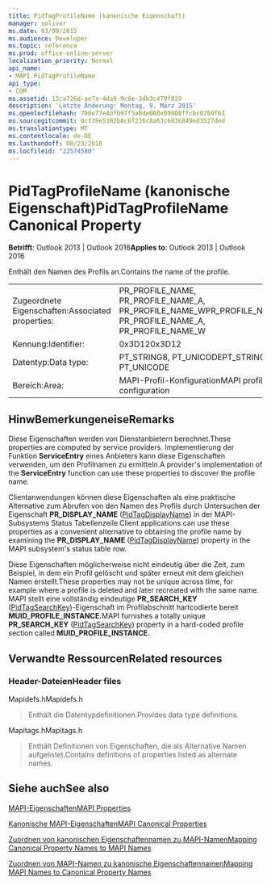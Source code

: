 ```yaml
---
title: PidTagProfileName (kanonische Eigenschaft)
manager: soliver
ms.date: 03/09/2015
ms.audience: Developer
ms.topic: reference
ms.prod: office-online-server
localization_priority: Normal
api_name:
- MAPI.PidTagProfileName
api_type:
- COM
ms.assetid: 13ca726d-ae7a-4da9-9c8e-3db3c479f839
description: 'Letzte Änderung: Montag, 9. März 2015'
ms.openlocfilehash: 708e77e4df097f5a0de008e09808ffcbc0289f61
ms.sourcegitcommit: 0cf39e5382b8c6f236c8a63c6036849ed3527ded
ms.translationtype: MT
ms.contentlocale: de-DE
ms.lasthandoff: 08/23/2018
ms.locfileid: "22574580"
---
```

# <a name="pidtagprofilename-canonical-property"></a><span data-ttu-id="f2a06-103">PidTagProfileName (kanonische Eigenschaft)</span><span class="sxs-lookup"><span data-stu-id="f2a06-103">PidTagProfileName Canonical Property</span></span>

  
  
<span data-ttu-id="f2a06-104">**Betrifft**: Outlook 2013 | Outlook 2016</span><span class="sxs-lookup"><span data-stu-id="f2a06-104">**Applies to**: Outlook 2013 | Outlook 2016</span></span> 
  
<span data-ttu-id="f2a06-105">Enthält den Namen des Profils an.</span><span class="sxs-lookup"><span data-stu-id="f2a06-105">Contains the name of the profile.</span></span>
  
|||
|:-----|:-----|
|<span data-ttu-id="f2a06-106">Zugeordnete Eigenschaften:</span><span class="sxs-lookup"><span data-stu-id="f2a06-106">Associated properties:</span></span>  <br/> |<span data-ttu-id="f2a06-107">PR_PROFILE_NAME, PR_PROFILE_NAME_A, PR_PROFILE_NAME_W</span><span class="sxs-lookup"><span data-stu-id="f2a06-107">PR_PROFILE_NAME, PR_PROFILE_NAME_A, PR_PROFILE_NAME_W</span></span>  <br/> |
|<span data-ttu-id="f2a06-108">Kennung:</span><span class="sxs-lookup"><span data-stu-id="f2a06-108">Identifier:</span></span>  <br/> |<span data-ttu-id="f2a06-109">0x3D12</span><span class="sxs-lookup"><span data-stu-id="f2a06-109">0x3D12</span></span>  <br/> |
|<span data-ttu-id="f2a06-110">Datentyp:</span><span class="sxs-lookup"><span data-stu-id="f2a06-110">Data type:</span></span>  <br/> |<span data-ttu-id="f2a06-111">PT_STRING8, PT_UNICODE</span><span class="sxs-lookup"><span data-stu-id="f2a06-111">PT_STRING8, PT_UNICODE</span></span>  <br/> |
|<span data-ttu-id="f2a06-112">Bereich:</span><span class="sxs-lookup"><span data-stu-id="f2a06-112">Area:</span></span>  <br/> |<span data-ttu-id="f2a06-113">MAPI-Profil-Konfiguration</span><span class="sxs-lookup"><span data-stu-id="f2a06-113">MAPI profile configuration</span></span>  <br/> |
   
## <a name="remarks"></a><span data-ttu-id="f2a06-114">HinwBemerkungeneise</span><span class="sxs-lookup"><span data-stu-id="f2a06-114">Remarks</span></span>

<span data-ttu-id="f2a06-115">Diese Eigenschaften werden von Dienstanbietern berechnet.</span><span class="sxs-lookup"><span data-stu-id="f2a06-115">These properties are computed by service providers.</span></span> <span data-ttu-id="f2a06-116">Implementierung der Funktion **ServiceEntry** eines Anbieters kann diese Eigenschaften verwenden, um den Profilnamen zu ermitteln.</span><span class="sxs-lookup"><span data-stu-id="f2a06-116">A provider's implementation of the **ServiceEntry** function can use these properties to discover the profile name.</span></span> 
  
<span data-ttu-id="f2a06-117">Clientanwendungen können diese Eigenschaften als eine praktische Alternative zum Abrufen von den Namen des Profils durch Untersuchen der Eigenschaft **PR_DISPLAY_NAME** ([PidTagDisplayName](pidtagdisplayname-canonical-property.md)) in der MAPI-Subsystems Status Tabellenzeile.</span><span class="sxs-lookup"><span data-stu-id="f2a06-117">Client applications can use these properties as a convenient alternative to obtaining the profile name by examining the **PR_DISPLAY_NAME** ([PidTagDisplayName](pidtagdisplayname-canonical-property.md)) property in the MAPI subsystem's status table row.</span></span>
  
<span data-ttu-id="f2a06-118">Diese Eigenschaften möglicherweise nicht eindeutig über die Zeit, zum Beispiel, in dem ein Profil gelöscht und später erneut mit dem gleichen Namen erstellt.</span><span class="sxs-lookup"><span data-stu-id="f2a06-118">These properties may not be unique across time, for example where a profile is deleted and later recreated with the same name.</span></span> <span data-ttu-id="f2a06-119">MAPI stellt eine vollständig eindeutige **PR_SEARCH_KEY** ([PidTagSearchKey](pidtagsearchkey-canonical-property.md))-Eigenschaft im Profilabschnitt hartcodierte bereit **MUID_PROFILE_INSTANCE.**</span><span class="sxs-lookup"><span data-stu-id="f2a06-119">MAPI furnishes a totally unique **PR_SEARCH_KEY** ([PidTagSearchKey](pidtagsearchkey-canonical-property.md)) property in a hard-coded profile section called **MUID_PROFILE_INSTANCE.**</span></span>
  
## <a name="related-resources"></a><span data-ttu-id="f2a06-120">Verwandte Ressourcen</span><span class="sxs-lookup"><span data-stu-id="f2a06-120">Related resources</span></span>

### <a name="header-files"></a><span data-ttu-id="f2a06-121">Header-Dateien</span><span class="sxs-lookup"><span data-stu-id="f2a06-121">Header files</span></span>

<span data-ttu-id="f2a06-122">Mapidefs.h</span><span class="sxs-lookup"><span data-stu-id="f2a06-122">Mapidefs.h</span></span>
  
> <span data-ttu-id="f2a06-123">Enthält die Datentypdefinitionen.</span><span class="sxs-lookup"><span data-stu-id="f2a06-123">Provides data type definitions.</span></span>
    
<span data-ttu-id="f2a06-124">Mapitags.h</span><span class="sxs-lookup"><span data-stu-id="f2a06-124">Mapitags.h</span></span>
  
> <span data-ttu-id="f2a06-125">Enthält Definitionen von Eigenschaften, die als Alternative Namen aufgelistet.</span><span class="sxs-lookup"><span data-stu-id="f2a06-125">Contains definitions of properties listed as alternate names.</span></span>
    
## <a name="see-also"></a><span data-ttu-id="f2a06-126">Siehe auch</span><span class="sxs-lookup"><span data-stu-id="f2a06-126">See also</span></span>



[<span data-ttu-id="f2a06-127">MAPI-Eigenschaften</span><span class="sxs-lookup"><span data-stu-id="f2a06-127">MAPI Properties</span></span>](mapi-properties.md)
  
[<span data-ttu-id="f2a06-128">Kanonische MAPI-Eigenschaften</span><span class="sxs-lookup"><span data-stu-id="f2a06-128">MAPI Canonical Properties</span></span>](mapi-canonical-properties.md)
  
[<span data-ttu-id="f2a06-129">Zuordnen von kanonischen Eigenschaftennamen zu MAPI-Namen</span><span class="sxs-lookup"><span data-stu-id="f2a06-129">Mapping Canonical Property Names to MAPI Names</span></span>](mapping-canonical-property-names-to-mapi-names.md)
  
[<span data-ttu-id="f2a06-130">Zuordnen von MAPI-Namen zu kanonische Eigenschaftennamen</span><span class="sxs-lookup"><span data-stu-id="f2a06-130">Mapping MAPI Names to Canonical Property Names</span></span>](mapping-mapi-names-to-canonical-property-names.md)

